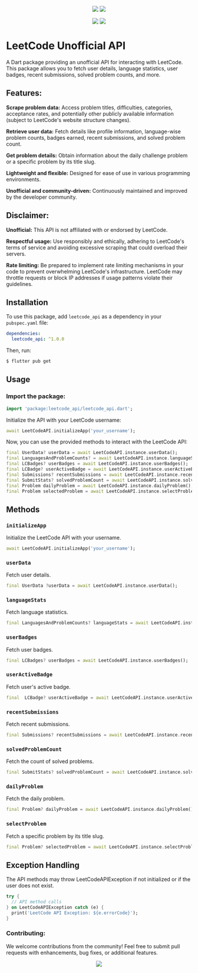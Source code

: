 <p align="center">
  <img src="https://ziadoua.github.io/m3-Markdown-Badges/badges/Flutter/flutter2.svg">
  <img src="https://ziadoua.github.io/m3-Markdown-Badges/badges/Dart/dart2.svg">
</p>
<p align="center">
  <img src="https://m3-markdown-badges.vercel.app/issues/8/3/vijaykarthiktk/leetcode_unofficial_api"> <img src="https://m3-markdown-badges.vercel.app/stars/8/3/vijaykarthiktk/leetcode_unofficial_api">
</p>


# LeetCode Unofficial API

A Dart package providing an unofficial API for interacting with LeetCode. This package allows you to fetch user details, language statistics, user badges, recent submissions, solved problem counts, and more.

## Features:

**Scrape problem data:** Access problem titles, difficulties, categories, acceptance rates, and potentially other publicly available information (subject to LeetCode's website structure changes).

**Retrieve user data:** Fetch details like profile information, language-wise problem counts, badges earned, recent submissions, and solved problem count.

**Get problem details:** Obtain information about the daily challenge problem or a specific problem by its title slug.

**Lightweight and flexible:** Designed for ease of use in various programming environments.

**Unofficial and community-driven:** Continuously maintained and improved by the developer community.

## Disclaimer:

**Unofficial:** This API is not affiliated with or endorsed by LeetCode.

**Respectful usage:** Use responsibly and ethically, adhering to LeetCode's terms of service and avoiding excessive scraping that could overload their servers.

**Rate limiting:** Be prepared to implement rate limiting mechanisms in your code to prevent overwhelming LeetCode's infrastructure. LeetCode may throttle requests or block IP addresses if usage patterns violate their guidelines.


## Installation

To use this package, add `leetcode_api` as a dependency in your `pubspec.yaml` file:

```yaml
dependencies:
  leetcode_api: ^1.0.0
  ```
Then, run:

```bash
$ flutter pub get
```
## Usage

### Import the package:

```dart
import 'package:leetcode_api/leetcode_api.dart';
```

Initialize the API with your LeetCode username:

```dart
await LeetCodeAPI.initializeApp('your_username');
```

Now, you can use the provided methods to interact with the LeetCode API:

```dart
final UserData? userData = await LeetCodeAPI.instance.userData();
final LanguagesAndProblemCounts? = await LeetCodeAPI.instance.languageStats();
final LCBadges? userBadges = await LeetCodeAPI.instance.userBadges();
final LCBadge? userActiveBadge = await LeetCodeAPI.instance.userActiveBadge();
final Submissions? recentSubmissions = await LeetCodeAPI.instance.recentSubmissions();
final SubmitStats? solvedProblemCount = await LeetCodeAPI.instance.solvedProblemCount();
final Problem dailyProblem = await LeetCodeAPI.instance.dailyProblem();
final Problem selectedProblem = await LeetCodeAPI.instance.selectProblem(titleSlug: 'two-sum');
```
## Methods

### `initializeApp`
Initialize the LeetCode API with your username.

```dart
await LeetCodeAPI.initializeApp('your_username');
```
### `userData`
Fetch user details.

```dart
final UserData ?userData = await LeetCodeAPI.instance.userData();
```

### `languageStats`
Fetch language statistics.

```dart
final LanguagesAndProblemCounts? languageStats = await LeetCodeAPI.instance.languageStats();
```

### `userBadges`
Fetch user badges.

```dart
final LCBadges? userBadges = await LeetCodeAPI.instance.userBadges();
```
### `userActiveBadge`
Fetch user's active badge.

```dart
final  LCBadge? userActiveBadge = await LeetCodeAPI.instance.userActiveBadge();
```

### `recentSubmissions`
Fetch recent submissions.

```dart
final Submissions? recentSubmissions = await LeetCodeAPI.instance.recentSubmissions();
```
### `solvedProblemCount`
Fetch the count of solved problems.

```dart
final SubmitStats? solvedProblemCount = await LeetCodeAPI.instance.solvedProblemCount();
```
### `dailyProblem`
Fetch the daily problem.

```dart
final Problem? dailyProblem = await LeetCodeAPI.instance.dailyProblem();
```
### `selectProblem`
Fetch a specific problem by its title slug.

```dart
final Problem? selectedProblem = await LeetCodeAPI.instance.selectProblem(titleSlug: 'problem_title_slug');
```
## Exception Handling

The API methods may throw LeetCodeAPIException if not initialized or if the user does not exist.

```dart
try {
  // API method calls
} on LeetCodeAPIException catch (e) {
  print('LeetCode API Exception: ${e.errorCode}');
}
```

### Contributing:

We welcome contributions from the community! Feel free to submit pull requests with enhancements, bug fixes, or additional features.
<p align="center">
  <img src="https://ziadoua.github.io/m3-Markdown-Badges/badges/LicenceMIT/licencemit2.svg">
</p>
